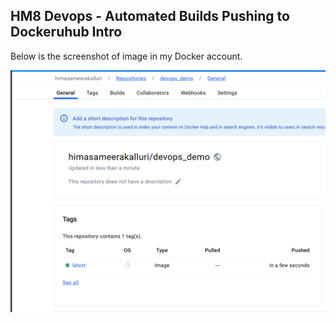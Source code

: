 ## HM8 Devops - Automated Builds Pushing to Dockeruhub Intro

Below is the screenshot of image in my Docker account.

![alt text](image.png)